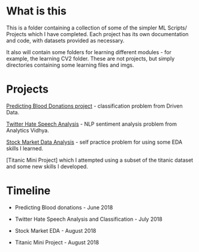 # What is this

This is a folder containing a collection of some of the simpler ML Scripts/ Projects which I have completed. Each project has its own documentation and code, with datasets provided as necessary. 

It also will contain some folders for learning different modules - for example, the learning CV2 folder. These are not projects, but simply directories containing some learning files and imgs.

# Projects

[Predicting Blood Donations project](https://github.com/PranavEranki/ML-Scripts/tree/master/PredictingBloodDonations) - classification problem from Driven Data.

[Twitter Hate Speech Analysis](https://github.com/PranavEranki/ML-Scripts/tree/master/TwitterHateSpeechAnalysis) - NLP sentiment analysis problem from Analytics Vidhya.

[Stock Market Data Analysis](https://github.com/PranavEranki/ML-Projects/tree/master/StockMarketDataAnalysisSimple) - self practice problem for using some EDA skills I learned.

[Titanic Mini Project] which I attempted using a subset of the titanic dataset and some new skills I developed.

# Timeline

* Predicting Blood donations - June 2018

* Twitter Hate Speech Analysis and Classification - July 2018

* Stock Market EDA - August 2018

* Titanic Mini Project - August 2018 
